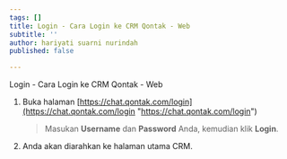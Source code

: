 ```yaml
---
tags: []
title: Login - Cara Login ke CRM Qontak - Web
subtitle: ''
author: hariyati suarni nurindah
published: false

---
```

Login - Cara Login ke CRM Qontak - Web

1. Buka halaman [https://chat.qontak.com/login](https://chat.qontak.com/login "https://chat.qontak.com/login")

   > Masukan **Username** dan **Password** Anda, kemudian klik **Login**.
2. Anda akan diarahkan ke halaman utama CRM.